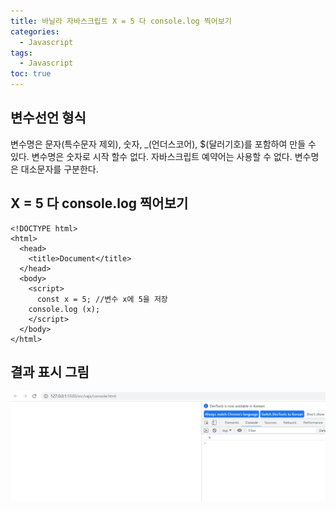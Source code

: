 ```yaml
---
title: 바닐라 자바스크립트 X = 5 다 console.log 찍어보기
categories:
  - Javascript
tags:
  - Javascript
toc: true
---
```

## 변수선언 형식

변수명은 문자(특수문자 제외), 숫자, _(언더스코어), $(달러기호)를 포함하여 만들 수 있다.
변수명은 숫자로 시작 할수 없다.
자바스크립트 예약어는 사용할 수 없다.
변수명은 대소문자를 구분한다.


## X = 5 다 console.log 찍어보기
```
<!DOCTYPE html>
<html>
  <head>
    <title>Document</title>
  </head>
  <body>
    <script>
      const x = 5; //변수 x에 5을 저장
    console.log (x);
    </script>
  </body>
</html>
```
## 결과 표시 그림
![img1](./images/../../../../assets/images/va1.PNG)
